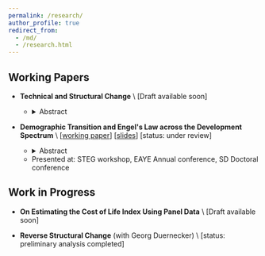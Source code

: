 ```yaml
---
permalink: /research/
author_profile: true
redirect_from: 
  - /md/
  - /research.html
---
```


## Working Papers


- **Technical and Structural Change** \\
  [Draft available soon]
    - <details>
        <summary>Abstract</summary>
        As countries develop, the service share of aggregate intermediate inputs rises. This paper studies the role of intermediate-biased technical change in driving these phenomena and broader structural transformation. Using cross-country input-output data from 1965 to 2014, this work documents that the rising service share of intermediate inputs reflects broad within-sector increases in service intensity rather than reallocation across industries. Standard drivers such as relative price changes explain part, but not all, of this shift. To interpret these facts, this work proposes a parsimonious two-sector model with input-biased technical change and a full input-output structure. A novel estimation strategy using U.S. data indicates that technical change has been service-biased in the services-producing sector and neutral in the goods-producing sector. Quantitatively, service-biased technical change accounts for half of the rise in the service share of intermediates and employment, one-quarter of the increase in the service expenditure share, and a 25 percent decline in aggregate GDP. These findings establish input-biased technical change as a central force shaping structural transformation and aggregate growth.
      </details>

- **Demographic Transition and Engel's Law across the Development Spectrum** \\
  [[working paper](http://dmdifino.github.io/files/demographic_structural_0825_paper.pdf)]
  [[slides](http://dmdifino.github.io/files/demographic_structural_0825_slides.pdf)]
  [status: under review]
    - <details>
        <summary>Abstract</summary>
          Economic progress brings two key patterns: population aging and a declining food share in total expenditures. Using data from 20 countries, this work shows that as household members age, food's share of spending rises. While the magnitude differs between rich and developing countries when using standard household-level variables, this gap vanishes when accounting for household composition. A quantitative model that considers household structure documents that demographic transition raises aggregate food expenditure share, slowing structural change. Due to the observed co-movement of demographic transition, structural change, and income growth, not accounting for demography leads to an underestimation of the income effect.
      </details>
    - Presented at: STEG workshop, EAYE Annual conference, SD Doctoral conference 


## Work in Progress
- **On Estimating the Cost of Life Index Using Panel Data** \\
  [Draft available soon] 

- **Reverse Structural Change** (with Georg Duernecker)  \\
  [status: preliminary analysis completed] 
